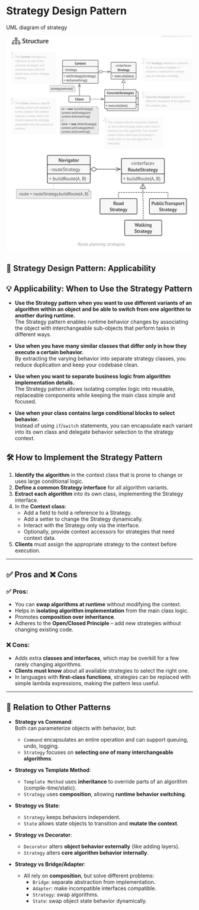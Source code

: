# Strategy Design Pattern

UML diagram of strategy

![Schema UML diagram of strategy design pattern](Strategy-1.png)
![Design of Navigation App using strategy design pattern](Strategy-2.png)

## 📌 Strategy Design Pattern: Applicability

## 💡 Applicability: When to Use the Strategy Pattern

- **Use the Strategy pattern when you want to use different variants of an algorithm within an object and be able to switch from one algorithm to another during runtime.**  
  The Strategy pattern enables runtime behavior changes by associating the object with interchangeable sub-objects that perform tasks in different ways.

- **Use when you have many similar classes that differ only in how they execute a certain behavior.**  
  By extracting the varying behavior into separate strategy classes, you reduce duplication and keep your codebase clean.

- **Use when you want to separate business logic from algorithm implementation details.**  
  The Strategy pattern allows isolating complex logic into reusable, replaceable components while keeping the main class simple and focused.

- **Use when your class contains large conditional blocks to select behavior.**  
  Instead of using `if`/`switch` statements, you can encapsulate each variant into its own class and delegate behavior selection to the strategy context.

## 🛠️ How to Implement the Strategy Pattern

1. **Identify the algorithm** in the context class that is prone to change or uses large conditional logic.
2. **Define a common Strategy interface** for all algorithm variants.
3. **Extract each algorithm** into its own class, implementing the Strategy interface.
4. In the **Context class**:
    - Add a field to hold a reference to a Strategy.
    - Add a setter to change the Strategy dynamically.
    - Interact with the Strategy only via the interface.
    - Optionally, provide context accessors for strategies that need context data.
5. **Clients** must assign the appropriate strategy to the context before execution.

---

## ✅ Pros and ❌ Cons

### ✅ Pros:
- You can **swap algorithms at runtime** without modifying the context.
- Helps in **isolating algorithm implementation** from the main class logic.
- Promotes **composition over inheritance**.
- Adheres to the **Open/Closed Principle** – add new strategies without changing existing code.

### ❌ Cons:
- Adds extra **classes and interfaces**, which may be overkill for a few rarely changing algorithms.
- **Clients must know** about all available strategies to select the right one.
- In languages with **first-class functions**, strategies can be replaced with simple lambda expressions, making the pattern less useful.

---

## 🔗 Relation to Other Patterns

- **Strategy vs Command**:  
  Both can parameterize objects with behavior, but:
    - `Command` encapsulates an entire operation and can support queuing, undo, logging.
    - `Strategy` focuses on **selecting one of many interchangeable algorithms**.

- **Strategy vs Template Method**:
    - `Template Method` uses **inheritance** to override parts of an algorithm (compile-time/static).
    - `Strategy` uses **composition**, allowing **runtime behavior switching**.

- **Strategy vs State**:
    - `Strategy` keeps behaviors independent.
    - `State` allows state objects to transition and **mutate the context**.

- **Strategy vs Decorator**:
    - `Decorator` alters **object behavior externally** (like adding layers).
    - `Strategy` alters **core algorithm behavior internally**.

- **Strategy vs Bridge/Adapter**:
    - All rely on **composition**, but solve different problems:
        - `Bridge`: separate abstraction from implementation.
        - `Adapter`: make incompatible interfaces compatible.
        - `Strategy`: swap algorithms.
        - `State`: swap object state behavior dynamically.
